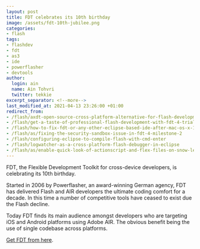 ```yaml
---
layout: post
title: FDT celebrates its 10th birthday
image: /assets/fdt-10th-jubilee.png
categories:
- flash
tags:
- flashdev
- fdt
- as3
- ide
- powerflasher
- devtools
author:
  login: ain
  name: Ain Tohvri
  twitter: tekkie
excerpt_separator: <!--more-->
last_modified_at: 2021-04-13 23:26:00 +01:00
redirect_from:
- /flash/axdt-open-source-cross-platform-alternative-for-flash-development
- /flash/get-a-taste-of-professional-flash-development-with-fdt-4-trial
- /flash/how-to-fix-fdt-or-any-other-eclipse-based-ide-after-mac-os-x-10-6-3-upgrade
- /flash/as/fixing-the-security-sandbox-issue-in-fdt-4-milestone-2
- /flash/configuring-eclipse-to-compile-flash-with-cmd-enter
- /flash/logwatcher-as-a-cross-platform-flash-debugger-in-eclipse
- /flash/as/enable-quick-look-of-actionscript-and-flex-files-on-snow-leopard
---
```

FDT, the Flexible Development Toolkit for cross-device developers, is celebrating its 10th birthday.<!--more-->

Started in 2006 by Powerflasher, an award-winning German agency, FDT has delivered Flash and AIR developers the ultimate coding comfort for a decade. In this time a number of competitive tools have ceased to exist due the Flash decline.

Today FDT finds its main audience amongst developers who are targeting iOS and Android platforms using Adobe AIR. The obvious benefit being the use of single codebase across platforms.

[Get FDT from here](https://fdt.powerflasher.com).

